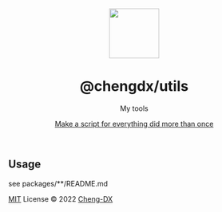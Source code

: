 <br>

<p align="center">
<img width="100px" src="https://api.iconify.design/arcticons:folder-utilities.svg?color=%23a88a8a"/>
</p>

<h1 align="center">@chengdx/utils</h1>

<p align="center">My tools</p>

<!-- PLAYGROUND -->
<p align="center"><a href="">Make a script for everything did more than once</a></p>
<br>

## Usage
see packages/**/README.md

[MIT](./LICENSE) License © 2022 [Cheng-DX](https://github.com/Cheng-DX)
